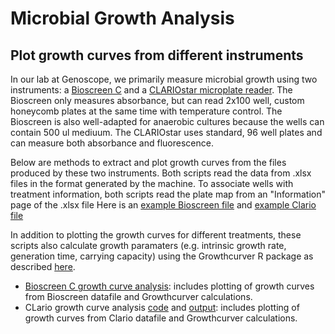 # Microbial Growth Analysis

## Plot growth curves from different instruments
In our lab at Genoscope, we primarily measure microbial growth using two instruments: a [Bioscreen C](https://www.bioscreen.fi/) and a [CLARIOstar microplate reader](https://www.bmglabtech.com/en/clariostar-plus/). The Bioscreen only measures absorbance, but can read 2x100 well, custom honeycomb plates at the same time with temperature control. The Bioscreen is also well-adapted for anaerobic cultures because the wells can contain 500 ul mediuum. The CLARIOstar uses standard, 96 well plates and can measure both absorbance and fluorescence. 

Below are methods to extract and plot growth curves from the files produced by these two instruments. Both scripts read the data from .xlsx files in the format generated by the machine. To associate wells with treatment information, both scripts read the plate map from an "Information" page of the .xlsx file Here is an [example Bioscreen file](https://github.com/actolonen/Analysis_Lab/blob/main/Microbial_Growth/Data/01-1Alba_2CphyWT_different_butanol_24mars16.xlsx) and [example Clario file](https://github.com/actolonen/Analysis_Lab/blob/main/Microbial_Growth/Data/01_Courbe_de_croissance_WT-GM3_butanol_clario_04_12_2023.xlsx)

In addition to plotting the growth curves for different treatments, these scripts also calculate growth paramaters (e.g. intrinsic growth rate, generation time, carrying capacity) using the Growthcurver R package as described [here](https://github.com/actolonen/Analysis_Lab/blob/main/Microbial_Growth/Logistic_Fit/2024.02_growthcurver.md). 

* [Bioscreen C growth curve analysis](https://github.com/actolonen/Analysis_Lab/blob/main/Microbial_Growth/Data/2024.08_cphyWT_butanol.qmd): includes plotting of growth curves from Bioscreen datafile and Growthcurver calculations.
* CLario growth curve analysis [code](https://github.com/actolonen/Analysis_Lab/blob/main/Microbial_Growth/Code/2024.08_growth_butanol_dec23.qmd) and [output](https://github.com/actolonen/Analysis_Lab/blob/main/Microbial_Growth/HTML/01_2024.08_growth_butanol_dec23.html): includes plotting of growth curves from Clario datafile and Growthcurver calculations.


